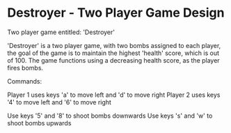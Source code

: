 # Destroyer - Two Player Game Design
Two player game entitled: 'Destroyer'

'Destroyer' is a two player game, with two bombs assigned to each player, the goal 
of the game is to maintain the highest 'health' score, which is out of 100. The game 
functions using a decreasing health score, as the player fires bombs. 

Commands: 

Player 1 uses keys 'a' to move left and 'd' to move right 
Player 2 uses keys '4' to move left and '6' to move right

Use keys '5' and '8' to shoot bombs downwards 
Use keys 's' and 'w' to shoot bombs upwards 
